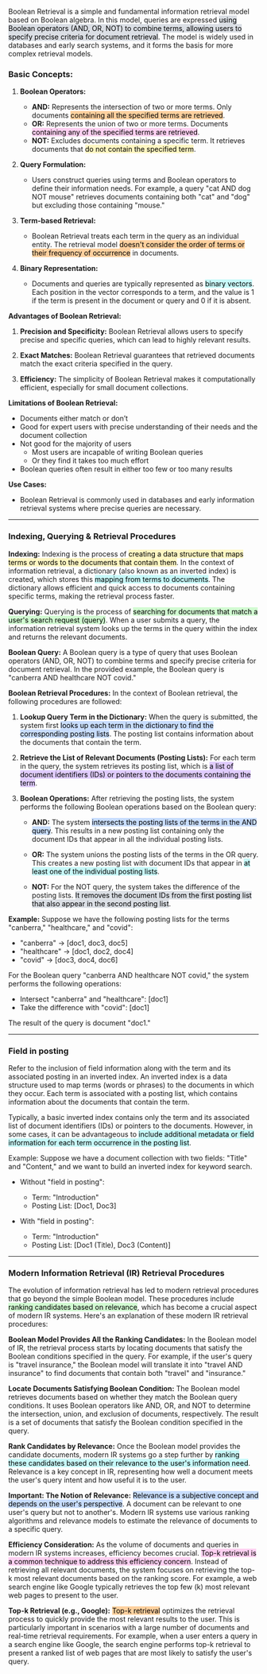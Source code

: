 Boolean Retrieval is a simple and fundamental information retrieval model based on Boolean algebra. In this model, queries are expressed <mark style="background: #CACFD9A6;">using Boolean operators (AND, OR, NOT) to combine terms, allowing users to specify precise criteria for document retrieval</mark>. The model is widely used in databases and early search systems, and it forms the basis for more complex retrieval models.

### Basic Concepts:

1. **Boolean Operators:**
    
    - **AND:** Represents the intersection of two or more terms. Only documents <mark style="background: #FFB86CA6;">containing all the specified terms are retrieved</mark>.
    - **OR:** Represents the union of two or more terms. Documents <mark style="background: #FFB8EBA6;">containing any of the specified terms are retrieved</mark>.
    - **NOT:** Excludes documents containing a specific term. It retrieves documents that <mark style="background: #FFF3A3A6;">do not contain the specified term</mark>.
2. **Query Formulation:**
    
    - Users construct queries using terms and Boolean operators to define their information needs. For example, a query "cat AND dog NOT mouse" retrieves documents containing both "cat" and "dog" but excluding those containing "mouse."
3. **Term-based Retrieval:**
    
    - Boolean Retrieval treats each term in the query as an individual entity. The retrieval model <mark style="background: #FFB86CA6;">doesn't consider the order of terms or their frequency of occurrence</mark> in documents.
4. **Binary Representation:**
    
    - Documents and queries are typically represented as <mark style="background: #ABF7F7A6;">binary vectors</mark>. Each position in the vector corresponds to a term, and the value is 1 if the term is present in the document or query and 0 if it is absent.

**Advantages of Boolean Retrieval:**

1. **Precision and Specificity:** Boolean Retrieval allows users to specify precise and specific queries, which can lead to highly relevant results.
    
2. **Exact Matches:** Boolean Retrieval guarantees that retrieved documents match the exact criteria specified in the query.
    
3. **Efficiency:** The simplicity of Boolean Retrieval makes it computationally efficient, especially for small document collections.
    

**Limitations of Boolean Retrieval:**
- Documents either match or don’t 
- Good for expert users with precise understanding of their needs and the document collection 
- Not good for the majority of users 
	-  Most users are incapable of writing Boolean queries 
	- Or they find it takes too much effort 
- Boolean queries often result in either too few or too many results

**Use Cases:**
- Boolean Retrieval is commonly used in databases and early information retrieval systems where precise queries are necessary.

---

### Indexing, Querying & Retrieval Procedures

**Indexing:** Indexing is the process of <mark style="background: #FFF3A3A6;">creating a data structure that maps terms or words to the documents that contain them</mark>. In the context of information retrieval, a dictionary (also known as an inverted index) is created, which stores this <mark style="background: #ABF7F7A6;">mapping from terms to documents</mark>. The dictionary allows efficient and quick access to documents containing specific terms, making the retrieval process faster.

**Querying:** Querying is the process of <mark style="background: #BBFABBA6;">searching for documents that match a user's search request (query)</mark>. When a user submits a query, the information retrieval system looks up the terms in the query within the index and returns the relevant documents.

**Boolean Query:** A Boolean query is a type of query that uses Boolean operators (AND, OR, NOT) to combine terms and specify precise criteria for document retrieval. In the provided example, the Boolean query is "canberra AND healthcare NOT covid."

**Boolean Retrieval Procedures:** In the context of Boolean retrieval, the following procedures are followed:

1. **Lookup Query Term in the Dictionary:** When the query is submitted, the system first <mark style="background: #ADCCFFA6;">looks up each term in the dictionary to find the corresponding posting lists</mark>. The posting list contains information about the documents that contain the term.
    
2. **Retrieve the List of Relevant Documents (Posting Lists):** For each term in the query, the system retrieves its posting list, which is <mark style="background: #D2B3FFA6;">a list of document identifiers (IDs) or pointers to the documents containing the term</mark>.
    
3. **Boolean Operations:** After retrieving the posting lists, the system performs the following Boolean operations based on the Boolean query:
    
    - **AND:** The system <mark style="background: #ADCCFFA6;">intersects the posting lists of the terms in the AND query</mark>. This results in a new posting list containing only the document IDs that appear in all the individual posting lists.
        
    - **OR:** The system unions the posting lists of the terms in the OR query. This creates a new posting list with document IDs that appear in <mark style="background: #ABF7F7A6;">at least one of the individual posting lists</mark>.
        
    - **NOT:** For the NOT query, the system takes the difference of the posting lists. <mark style="background: #CACFD9A6;">It removes the document IDs from the first posting list that also appear in the second posting list</mark>.
        

**Example:** Suppose we have the following posting lists for the terms "canberra," "healthcare," and "covid":

- "canberra" -> [doc1, doc3, doc5]
- "healthcare" -> [doc1, doc2, doc4]
- "covid" -> [doc3, doc4, doc6]

For the Boolean query "canberra AND healthcare NOT covid," the system performs the following operations:

- Intersect "canberra" and "healthcare": [doc1]
- Take the difference with "covid": [doc1]

The result of the query is document "doc1."

---
### Field in posting

Refer to the inclusion of field information along with the term and its associated posting in an inverted index. An inverted index is a data structure used to map terms (words or phrases) to the documents in which they occur. Each term is associated with a posting list, which contains information about the documents that contain the term.

Typically, a basic inverted index contains only the term and its associated list of document identifiers (IDs) or pointers to the documents. However, in some cases, it can be advantageous to <mark style="background: #ABF7F7A6;">include additional metadata or field information for each term occurrence in the posting list</mark>.

Example: Suppose we have a document collection with two fields: "Title" and "Content," and we want to build an inverted index for keyword search.

- Without "field in posting":
	- Term: "Introduction"
	- Posting List: [Doc1, Doc3]

- With "field in posting":
	- Term: "Introduction"
	- Posting List: [Doc1 (Title), Doc3 (Content)]

---

### Modern Information Retrieval (IR) Retrieval Procedures

The evolution of information retrieval has led to modern retrieval procedures that go beyond the simple Boolean model. These procedures include <mark style="background: #BBFABBA6;">ranking candidates based on relevance</mark>, which has become a crucial aspect of modern IR systems. Here's an explanation of these modern IR retrieval procedures:

**Boolean Model Provides All the Ranking Candidates:** In the Boolean model of IR, the retrieval process starts by locating documents that satisfy the Boolean conditions specified in the query. For example, if the user's query is "travel insurance," the Boolean model will translate it into "travel AND insurance" to find documents that contain both "travel" and "insurance."

**Locate Documents Satisfying Boolean Condition:** The Boolean model retrieves documents based on whether they match the Boolean query conditions. It uses Boolean operators like AND, OR, and NOT to determine the intersection, union, and exclusion of documents, respectively. The result is a set of documents that satisfy the Boolean condition specified in the query.

**Rank Candidates by Relevance:** Once the Boolean model provides the candidate documents, modern IR systems go a step further by <mark style="background: #ABF7F7A6;">ranking these candidates based on their relevance to the user's information need</mark>. Relevance is a key concept in IR, representing how well a document meets the user's query intent and how useful it is to the user.

**Important: The Notion of Relevance:** <mark style="background: #ADCCFFA6;">Relevance is a subjective concept and depends on the user's perspective</mark>. A document can be relevant to one user's query but not to another's. Modern IR systems use various ranking algorithms and relevance models to estimate the relevance of documents to a specific query.

**Efficiency Consideration:** As the volume of documents and queries in modern IR systems increases, efficiency becomes crucial. <mark style="background: #FFB8EBA6;">Top-k retrieval is a common technique to address this efficiency concern</mark>. Instead of retrieving all relevant documents, the system focuses on retrieving the top-k most relevant documents based on the ranking score. For example, a web search engine like Google typically retrieves the top few (k) most relevant web pages to present to the user.

**Top-k Retrieval (e.g., Google):** <mark style="background: #FFB86CA6;">Top-k retrieval</mark> optimizes the retrieval process to quickly provide the most relevant results to the user. This is particularly important in scenarios with a large number of documents and real-time retrieval requirements. For example, when a user enters a query in a search engine like Google, the search engine performs top-k retrieval to present a ranked list of web pages that are most likely to satisfy the user's query.